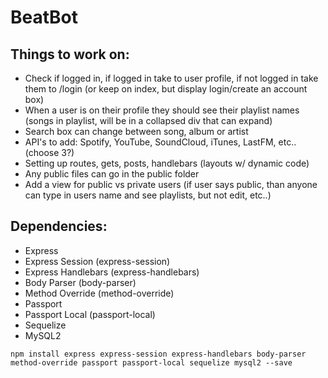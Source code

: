 # BeatBot

## Things to work on:
- Check if logged in, if logged in take to user profile, if not logged in take them to /login (or keep on index, but display login/create an account box)
- When a user is on their profile they should see their playlist names (songs in playlist, will be in a collapsed div that can expand)
- Search box can change between song, album or artist
- API's to add: Spotify, YouTube, SoundCloud, iTunes, LastFM, etc.. (choose 3?)
- Setting up routes, gets, posts, handlebars (layouts w/ dynamic code)
- Any public files can go in the public folder
- Add a view for public vs private users (if user says public, than anyone can type in users name and see playlists, but not edit, etc..)

## Dependencies:
- Express
- Express Session (express-session)
- Express Handlebars (express-handlebars)
- Body Parser (body-parser)
- Method Override (method-override)
- Passport
- Passport Local (passport-local)
- Sequelize
- MySQL2 
```
npm install express express-session express-handlebars body-parser method-override passport passport-local sequelize mysql2 --save
```

